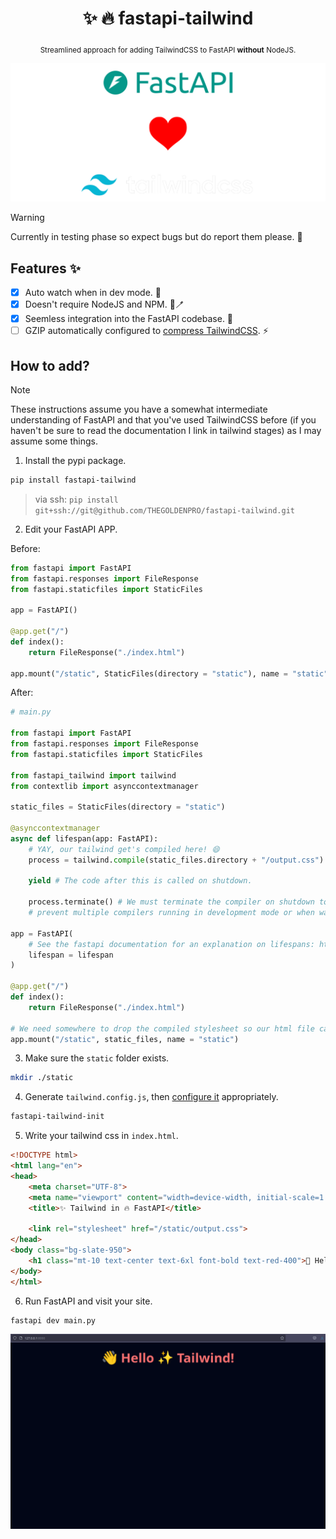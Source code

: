 <div align="center">

  # ✨ 🔥 fastapi-tailwind

  <sub>Streamlined approach for adding TailwindCSS to FastAPI **without** NodeJS.</sub>

  <img src="./assets/heart_banner_cropped.png">

</div>

> [!WARNING]
> Currently in testing phase so expect bugs but do report them please. 🙏

## Features ✨
- [x] Auto watch when in dev mode. 🔎
- [x] Doesn't require NodeJS and NPM. 🫧🪥
- [x] Seemless integration into the FastAPI codebase. 🥂
- [ ] GZIP automatically configured to [compress TailwindCSS](https://v1.tailwindcss.com/docs/controlling-file-size). ⚡

## How to add?
> [!NOTE]
> These instructions assume you have a somewhat intermediate understanding of FastAPI and that you've used TailwindCSS before (if you haven't be sure to read the documentation I link in tailwind stages) as I may assume some things.

1. Install the pypi package.
```sh
pip install fastapi-tailwind
```
> via ssh: `pip install git+ssh://git@github.com/THEGOLDENPRO/fastapi-tailwind.git`
2. Edit your FastAPI APP.

Before:
```python
from fastapi import FastAPI
from fastapi.responses import FileResponse
from fastapi.staticfiles import StaticFiles

app = FastAPI()

@app.get("/")
def index():
    return FileResponse("./index.html")

app.mount("/static", StaticFiles(directory = "static"), name = "static")
```

After:
```python
# main.py

from fastapi import FastAPI
from fastapi.responses import FileResponse
from fastapi.staticfiles import StaticFiles

from fastapi_tailwind import tailwind
from contextlib import asynccontextmanager

static_files = StaticFiles(directory = "static")

@asynccontextmanager
async def lifespan(app: FastAPI):
    # YAY, our tailwind get's compiled here! 😄
    process = tailwind.compile(static_files.directory + "/output.css")

    yield # The code after this is called on shutdown.

    process.terminate() # We must terminate the compiler on shutdown to
    # prevent multiple compilers running in development mode or when watch is enabled.

app = FastAPI(
    # See the fastapi documentation for an explanation on lifespans: https://fastapi.tiangolo.com/advanced/events/
    lifespan = lifespan
)

@app.get("/")
def index():
    return FileResponse("./index.html")

# We need somewhere to drop the compiled stylesheet so our html file can link it.
app.mount("/static", static_files, name = "static")
```

3. Make sure the `static` folder exists.
```sh
mkdir ./static
```
4. Generate `tailwind.config.js`, then [configure it](https://tailwindcss.com/docs/configuration) appropriately.
```sh
fastapi-tailwind-init
```
5. Write your tailwind css in `index.html`.
```html
<!DOCTYPE html>
<html lang="en">
<head>
    <meta charset="UTF-8">
    <meta name="viewport" content="width=device-width, initial-scale=1.0">
    <title>✨ Tailwind in 🔥 FastAPI</title>

    <link rel="stylesheet" href="/static/output.css">
</head>
<body class="bg-slate-950">
    <h1 class="mt-10 text-center text-6xl font-bold text-red-400">👋 Hello ✨ Tailwind!</h1>
</body>
</html>
```
6. Run FastAPI and visit your site.
```sh
fastapi dev main.py
```
<div align="center">

  <img width="800px" src="./assets/example_page_showcase.png">

</div>
